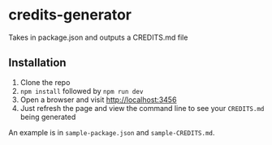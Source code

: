 # credits-generator

Takes in package.json and outputs a CREDITS.md file

## Installation

1. Clone the repo
2. `npm install` followed by `npm run dev`
3. Open a browser and visit [http://localhost:3456](http://localhost:3456)
4. Just refresh the page and view the command line to see your `CREDITS.md` being generated

An example is in `sample-package.json` and `sample-CREDITS.md`.